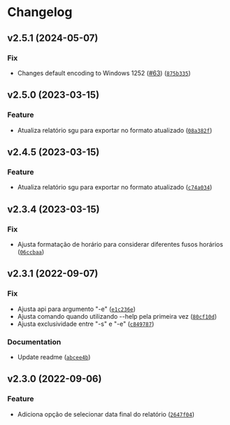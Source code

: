 # Changelog

<!--next-version-placeholder-->

## v2.5.1 (2024-05-07)
### Fix
* Changes default encoding to Windows 1252 ([#63](https://github.com/ro-56/togglReports/issues/63)) ([`875b335`](https://github.com/ro-56/togglReports/commit/875b3355460cfe51d4cdb08d983c8de65ef85e7e))

## v2.5.0 (2023-03-15)
### Feature
* Atualiza relatório sgu para exportar no formato atualizado ([`08a382f`](https://github.com/ro-56/togglReports/commit/08a382fe20afec0693eb41656eb0c4ef0bbb0ab2))


## v2.4.5 (2023-03-15)
### Feature
* Atualiza relatório sgu para exportar no formato atualizado ([`c74a034`](https://github.com/ro-56/togglReports/commit/c74a034fa65db55413de0390d18003cb2da11627))

## v2.3.4 (2023-03-15)
### Fix
* Ajusta formatação de horário para considerar diferentes fusos horários ([`06ccbaa`](https://github.com/ro-56/togglReports/commit/06ccbaa34fea55df24d5345593b0fcd4e55e06e1))

## v2.3.1 (2022-09-07)
### Fix
* Ajusta api para argumento "-e" ([`e1c236e`](https://github.com/ro-56/togglReports/commit/e1c236ec8599f64e08e48e6042cdad7141ca2d89))
* Ajusta comando quando utilizando --help pela primeira vez ([`80cf10d`](https://github.com/ro-56/togglReports/commit/80cf10d8eaf08cf4b6ab5c00252bfb7b3455a829))
* Ajusta exclusividade entre "-s" e "-e" ([`c849787`](https://github.com/ro-56/togglReports/commit/c849787ca8ee55ce583af307a35e2f3d03bcdf0d))

### Documentation
* Update readme ([`abcee4b`](https://github.com/ro-56/togglReports/commit/abcee4bcf79e50643c474ae83606d347b545d322))

## v2.3.0 (2022-09-06)
### Feature
* Adiciona opção de selecionar data final do relatório ([`2647f04`](https://github.com/ro-56/togglReports/commit/2647f0457dd49e14f131c5eef256ba425e2b7f79))
